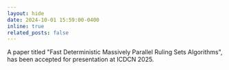 ```yaml
---
layout: hide
date: 2024-10-01 15:59:00-0400
inline: true
related_posts: false
---
```


A paper titled "Fast Deterministic Massively Parallel Ruling Sets Algorithms", has been accepted for presentation at ICDCN 2025.
